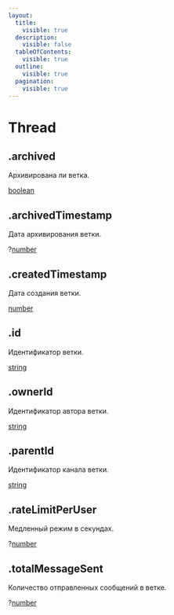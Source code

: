```yaml
---
layout:
  title:
    visible: true
  description:
    visible: false
  tableOfContents:
    visible: true
  outline:
    visible: true
  pagination:
    visible: true
---
```


# Thread

## .archived

Архивирована ли ветка.

[boolean](https://developer.mozilla.org/ru/docs/Web/JavaScript/Reference/Global_Objects/Boolean)

## .archivedTimestamp

Дата архивирования ветки.

?[number](https://developer.mozilla.org/ru/docs/Web/JavaScript/Reference/Global_Objects/Number)

## .createdTimestamp

Дата создания ветки.

[number](https://developer.mozilla.org/ru/docs/Web/JavaScript/Reference/Global_Objects/Number)

## .id

Идентификатор ветки.

[string](https://developer.mozilla.org/ru/docs/Web/JavaScript/Reference/Global_Objects/String)

## .ownerId

Идентификатор автора ветки.

[string](https://developer.mozilla.org/ru/docs/Web/JavaScript/Reference/Global_Objects/String)

## .parentId

Идентификатор канала ветки.

[string](https://developer.mozilla.org/ru/docs/Web/JavaScript/Reference/Global_Objects/String)

## .rateLimitPerUser

Медленный режим в секундах.

?[number](https://developer.mozilla.org/ru/docs/Web/JavaScript/Reference/Global_Objects/Number)

## .totalMessageSent

Количество отправленных сообщений в ветке.

?[number](https://developer.mozilla.org/ru/docs/Web/JavaScript/Reference/Global_Objects/Number)
